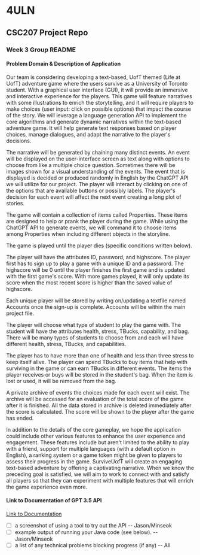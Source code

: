 # 4ULN
## CSC207 Project Repo

### Week 3 Group README

#### Problem Domain & Description of Application
Our team is considering developing a text-based, UofT themed (Life at UofT) adventure game where the users survive as a University of Toronto student. 
With a graphical user interface (GUI), it will provide an immersive and interactive experience for the players.
This game will feature narratives with some illustrations to enrich the storytelling, and it will require
players to make choices (user input: click on possible options) that impact the course of the story.
We will leverage a language generation API to implement the core algorithms and generate dynamic narratives
within the text-based adventure game. It will help generate text responses based on player choices, manage
dialogues, and adapt the narrative to the player's decisions.

The narrative will be generated by chaining many distinct events. 
An event will be displayed on the user-interface screen as text along with options to choose from like a multiple choice 
question. Sometimes there will be images shown for a visual understanding of the events. 
The event that is displayed is decided or produced randomly in English by the ChatGPT API we will utilize for our project. 
The player will interact by clicking on one of the options that are available buttons or possibly labels. 
The player's decision for each event will affect the next event creating a long plot of stories.

The game will contain a collection of items called Properties. These items are designed to help or prank the player during the game. 
While using the ChatGPT API to generate events, we will command it to choose items among Properties when including different objects in the storyline.

The game is played until the player dies (specific conditions written below).

The player will have the attributes ID, password, and highscore.
The player first has to sign up to play a game with a unique ID and a password.
The highscore will be 0 until the player finishes the first game and is updated with the first game's score. 
With more games played, it will only update its score when the most recent score is higher than the saved value of highscore.

Each unique player will be stored by writing on/updating a textfile named Accounts once the sign-up is complete. 
Accounts will be within the main project file.

The player will choose what type of student to play the game with.
The student will have the attributes health, stress, TBucks, capability, and bag.
There will be many types of students to choose from and each will have different health, stress, TBucks, and capabilities.

The player has to have more than one of health and less than three stress to keep itself alive.
The player can spend TBucks to buy items that help with surviving in the game or can earn TBucks in different events.
The items the player receives or buys will be stored in the student's bag. When the item is lost or used, it will be removed from the bag. 

A private archive of events the choices made for each event will exist. 
The archive will be accessed for an evaluation of the total score of the game after it is finished. 
All the data stored in archive is deleted immediately after the score is calculated.
The score will be shown to the player after the game has ended.

In addition to the details of the core gameplay, we hope the application could include other various features to enhance the user experience and engagement. 
These features include but aren't limited to the ability to play with a friend, support for multiple languages (with a default option in English), 
a ranking system or a game token might be given to players to assess their progress in the game. 
SurviveUofT will create an engaging text-based adventure by offering a captivating narrative. 
When we know the preceding goal is satisfied, we will aim to work to connect with and satisfy all players so that they can experiment with multiple features that will enrich the game experience even more.

#### Link to Documentation of GPT 3.5 API
[Link to Documentation](https://platform.openai.com/docs/models/gpt-3-5)

- [ ] a screenshot of using a tool to try out the API -- Jason/Minseok
- [ ] example output of running your Java code (see below). -- Jason/Minseok
- [ ] a list of any technical problems blocking progress (if any) -- All
